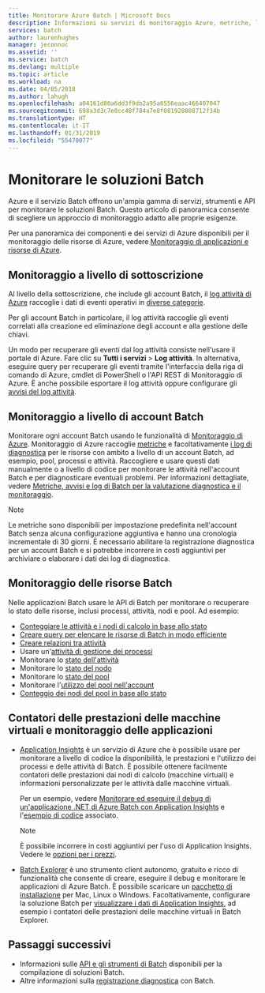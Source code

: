 ```yaml
---
title: Monitorare Azure Batch | Microsoft Docs
description: Informazioni su servizi di monitoraggio Azure, metriche, log di diagnostica e altre funzionalità di monitoraggio per Azure Batch.
services: batch
author: laurenhughes
manager: jeconnoc
ms.assetid: ''
ms.service: batch
ms.devlang: multiple
ms.topic: article
ms.workload: na
ms.date: 04/05/2018
ms.author: lahugh
ms.openlocfilehash: a04161d80a6dd3f9db2a95a8556eaac466407047
ms.sourcegitcommit: 698a3d3c7e0cc48f784a7e8f081928888712f34b
ms.translationtype: HT
ms.contentlocale: it-IT
ms.lasthandoff: 01/31/2019
ms.locfileid: "55470077"
---
```

# <a name="monitor-batch-solutions"></a>Monitorare le soluzioni Batch

Azure e il servizio Batch offrono un'ampia gamma di servizi, strumenti e API per monitorare le soluzioni Batch. Questo articolo di panoramica consente di scegliere un approccio di monitoraggio adatto alle proprie esigenze.

Per una panoramica dei componenti e dei servizi di Azure disponibili per il monitoraggio delle risorse di Azure, vedere [Monitoraggio di applicazioni e risorse di Azure](../monitoring-and-diagnostics/monitoring-overview.md).

## <a name="subscription-level-monitoring"></a>Monitoraggio a livello di sottoscrizione

Al livello della sottoscrizione, che include gli account Batch, il [log attività di Azure](../azure-monitor/platform/activity-logs-overview.md) raccoglie i dati di eventi operativi in [diverse categorie](../azure-monitor/platform/activity-logs-overview.md#categories-in-the-activity-log).

Per gli account Batch in particolare, il log attività raccoglie gli eventi correlati alla creazione ed eliminazione degli account e alla gestione delle chiavi.

Un modo per recuperare gli eventi dal log attività consiste nell'usare il portale di Azure. Fare clic su **Tutti i servizi** > **Log attività**. In alternativa, eseguire query per recuperare gli eventi tramite l'interfaccia della riga di comando di Azure, cmdlet di PowerShell o l'API REST di Monitoraggio di Azure. È anche possibile esportare il log attività oppure configurare gli [avvisi del log attività](../monitoring-and-diagnostics/monitoring-activity-log-alerts-new-experience.md).

## <a name="batch-account-level-monitoring"></a>Monitoraggio a livello di account Batch

Monitorare ogni account Batch usando le funzionalità di [Monitoraggio di Azure](../azure-monitor/overview.md). Monitoraggio di Azure raccoglie [metriche](../azure-monitor/platform/data-collection.md#metrics) e facoltativamente [i log di diagnostica](../azure-monitor/platform/diagnostic-logs-overview.md) per le risorse con ambito a livello di un account Batch, ad esempio, pool, processi e attività. Raccogliere e usare questi dati manualmente o a livello di codice per monitorare le attività nell'account Batch e per diagnosticare eventuali problemi. Per informazioni dettagliate, vedere [Metriche, avvisi e log di Batch per la valutazione diagnostica e il monitoraggio](batch-diagnostics.md).
 
> [!NOTE]
> Le metriche sono disponibili per impostazione predefinita nell'account Batch senza alcuna configurazione aggiuntiva e hanno una cronologia incrementale di 30 giorni. È necessario abilitare la registrazione diagnostica per un account Batch e si potrebbe incorrere in costi aggiuntivi per archiviare o elaborare i dati dei log di diagnostica. 

## <a name="batch-resource-monitoring"></a>Monitoraggio delle risorse Batch

Nelle applicazioni Batch usare le API di Batch per monitorare o recuperare lo stato delle risorse, inclusi processi, attività, nodi e pool. Ad esempio: 

* [Conteggiare le attività e i nodi di calcolo in base allo stato](batch-get-resource-counts.md)
* [Creare query per elencare le risorse di Batch in modo efficiente](batch-efficient-list-queries.md)
* [Creare relazioni tra attività](batch-task-dependencies.md)
* Usare un'[attività di gestione dei processi](/rest/api/batchservice/job/add#jobmanagertask)
* Monitorare lo [stato dell'attività](/rest/api/batchservice/task/list#taskstate)
* Monitorare lo [stato del nodo](/rest/api/batchservice/computenode/list#computenodestate)
* Monitorare lo [stato del pool](/rest/api/batchservice/pool/get#poolstate)
* Monitorare l'[utilizzo del pool nell'account](/rest/api/batchservice/pool/listusagemetrics)
* [Conteggio dei nodi del pool in base allo stato](/rest/api/batchservice/account/listpoolnodecounts)

## <a name="vm-performance-counters-and-application-monitoring"></a>Contatori delle prestazioni delle macchine virtuali e monitoraggio delle applicazioni

* [Application Insights](../azure-monitor/app/app-insights-overview.md) è un servizio di Azure che è possibile usare per monitorare a livello di codice la disponibilità, le prestazioni e l'utilizzo dei processi e delle attività di Batch. È possibile ottenere facilmente contatori delle prestazioni dai nodi di calcolo (macchine virtuali) e informazioni personalizzate per le attività dalle macchine virtuali. 

  Per un esempio, vedere [Monitorare ed eseguire il debug di un'applicazione .NET di Azure Batch con Application Insights](monitor-application-insights.md) e l'[esempio di codice](https://github.com/Azure/azure-batch-samples/tree/master/CSharp/ArticleProjects/ApplicationInsights) associato.

  > [!NOTE]
  > È possibile incorrere in costi aggiuntivi per l'uso di Application Insights. Vedere le [opzioni per i prezzi](https://azure.microsoft.com/pricing/details/application-insights/). 
  >

* [Batch Explorer](https://github.com/Azure/BatchExplorer) è uno strumento client autonomo, gratuito e ricco di funzionalità che consente di creare, eseguire il debug e monitorare le applicazioni di Azure Batch. È possibile scaricare un [pacchetto di installazione](https://azure.github.io/BatchExplorer/) per Mac, Linux o Windows. Facoltativamente, configurare la soluzione Batch per [visualizzare i dati di Application Insights](https://github.com/Azure/batch-insights), ad esempio i contatori delle prestazioni delle macchine virtuali in Batch Explorer.


## <a name="next-steps"></a>Passaggi successivi

* Informazioni sulle [API e gli strumenti di Batch](batch-apis-tools.md) disponibili per la compilazione di soluzioni Batch.
* Altre informazioni sulla [registrazione diagnostica](batch-diagnostics.md) con Batch.